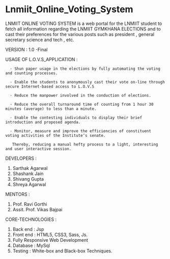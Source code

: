 # Lnmiit_Online_Voting_System



LNMIIT ONLINE VOTING SYSTEM  is a web portal for the LNMIIT student to fetch all information regarding the LNMIIT GYMKHANA ELECTIONS and to cast their preferences for the various posts such as president , general secretary science and tech , etc.


VERSION : 1.0 -Final


USAGE OF L.O.V.S_APPLICATION  :

	  · Shun paper usage in the elections by fully automating the voting and counting processes.
	   
	  · Enable the students to anonymously cast their vote on-line through secure Internet-based access to L.O.V.S
	   
	  · Reduce the manpower involved in the conduction of elections.
	   
	  · Reduce the overall turnaround time of counting from 1 hour 30 minutes (average) to less than a minute.  
	   
	  · Enable the contesting individuals to display their brief introduction and proposed agenda.  
	   
	  · Monitor, measure and improve the efficiencies of constituent voting activities of the Institute‘s senate.
	   
	   Thereby, reducing a manual hefty process to a light, interesting and user interactive session.


DEVELOPERS  :

  1. Sarthak Agarwal
  2. Shashank Jain
  3. Shivang Gupta
  4. Shreya Agarwal
 
MENTORS  :

  1. Prof. Ravi Gorthi
  2. Assit. Prof. Vikas Bajpai

CORE-TECHNOLOGIES  :

  1. Back end   : Jsp
  2. Front end  : HTML5, CSS3, Sass, Js.
  3. Fully Responsive Web Development
  4. Database  : MySql
  5. Testing : White-box and Black-box Techniques.

